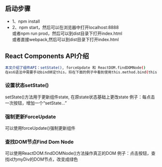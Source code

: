 ## 启动步骤
* 1、npm install
* 2、npm start，然后可以在浏览器中打开localhost:8888 <br/>
或者npm run prod，然后可以到dist目录下打开index.html <br/>
或者直接webpack,然后可以到dist目录下打开index.html

## React Components API介绍
```bash
本文介绍了组件API：setState(), forceUpdate 和 ReactDOM.findDOMNode()
在es6语法中需要手动bind绑定this，将在下面的例子中看到使用this.method.bind(this)绑定
```

### 设置状态setState()
setState()方法用于更新组件state, 在原state状态基础上更改state
例子：每点击一次按钮，增加一个“setState...”

### 强制更新ForceUpdate
可以使用forceUpdate()强制更新组件

### 查找DOM节点Find Dom Node
可以使用ReactDOM.findDOMNode()方法操作真正的DOM
例子：点击按钮，查找id为myDiv的DOM节点，改变成绿色
